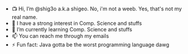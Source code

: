 - 📺 Hi, I’m @shig3o a.k.a shigeo. No, i'm not a weeb. Yes, that's not my real name.
- 👀 I have a strong interest in Comp. Science and stuffs
- 🌱 I’m currently learning Comp. Science and stuffs
- 📫 You can reach me through my emails
- ⚡ Fun fact: Java gotta be the worst programming language dawg

<!---
shig3o/shig3o is a ✨ special ✨ repository because its `README.md` (this file) appears on your GitHub profile.
You can click the Preview link to take a look at your changes.
--->
